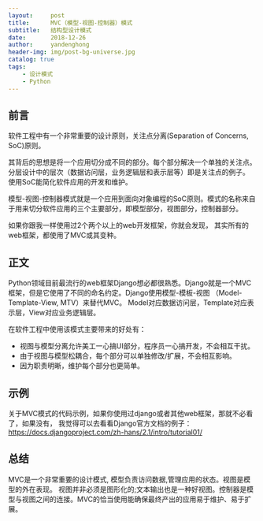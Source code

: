 ```yaml
---
layout:     post
title:      MVC（模型-视图-控制器）模式
subtitle:   结构型设计模式
date:       2018-12-26
author:     yandenghong
header-img: img/post-bg-universe.jpg
catalog: true
tags:
    - 设计模式
    - Python
---
```


## 前言

软件工程中有一个非常重要的设计原则，关注点分离(Separation of Concerns, SoC)原则。

其背后的思想是将一个应用切分成不同的部分。每个部分解决一个单独的关注点。分层设计中的层次（数据访问层，业务逻辑层和表示层等）即是关注点的例子。
使用SoC能简化软件应用的开发和维护。

模型-视图-控制器模式就是一个应用到面向对象编程的SoC原则。模式的名称来自于用来切分软件应用的三个主要部分，即模型部分，视图部分，控制器部分。

如果你跟我一样使用过2个两个以上的web开发框架，你就会发现， 其实所有的web框架，都使用了MVC或其变种。

## 正文

Python领域目前最流行的web框架Django想必都很熟悉。Django就是一个MVC框架，但是它使用了不同的命名约定。Django使用模型-模板-视图
（Model-Template-View, MTV）来替代MVC。 Model对应数据访问层，Template对应表示层，View对应业务逻辑层。

在软件工程中使用该模式主要带来的好处有：

* 视图与模型分离允许美工一心搞UI部分，程序员一心搞开发，不会相互干扰。
* 由于视图与模型松耦合，每个部分可以单独修改/扩展，不会相互影响。
* 因为职责明晰，维护每个部分也更简单。

## 示例

关于MVC模式的代码示例，如果你使用过django或者其他web框架，那就不必看了，如果没有，
我觉得可以去看看Django官方文档的例子：https://docs.djangoproject.com/zh-hans/2.1/intro/tutorial01/

## 总结
MVC是一个非常重要的设计模式, 模型负责访问数据,管理应用的状态。视图是模型的外在表现。
视图并非必须是图形化的;文本输出也是一种好视图。控制器是模型与视图之间的连接。MVC的恰当使用能确保最终产出的应用易于维护、易于扩展。
